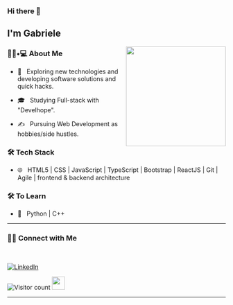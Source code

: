 ### Hi there 👋<h2> I'm Gabriele</h2>

<img align='right' src="https://media.giphy.com/media/M9gbBd9nbDrOTu1Mqx/giphy.gif" width="230">

<h3> 👨🏻•💻 About Me </h3>



- 🤔 &nbsp; Exploring new technologies and developing software solutions and quick hacks.

- 🎓 &nbsp; Studying Full-stack with "Develhope".

- ✍️ &nbsp; Pursuing Web Development as hobbies/side hustles.



<h3>🛠 Tech Stack</h3>


- 🌐 &nbsp; HTML5 | CSS | JavaScript | TypeScript | Bootstrap | ReactJS | Git | Agile | frontend & backend architecture

<!--

- 🖥 &nbsp; VSCode| Git | 

-->



<h3>🛠 To Learn</h3>

- 🔧 &nbsp; Python | C++ 

<hr>


<h3> 🤝🏻 Connect with Me </h3>

<br>



<p align="center">

<a href="https://www.linkedin.com/in/gabriele-provenzano-5b32631b7/"><img alt="LinkedIn" src="https://img.shields.io/badge/LinkedIn-Shivam%20Malpani-blue?style=flat-square&logo=linkedin"></a>

</p>





![Visitor count](https://visitor-badge.laobi.icu/badge?page_id=shivam0110.shivam0110)   <img src="https://media.giphy.com/media/dxn6fRlTIShoeBr69N/giphy.gif" width="30">





<hr>


